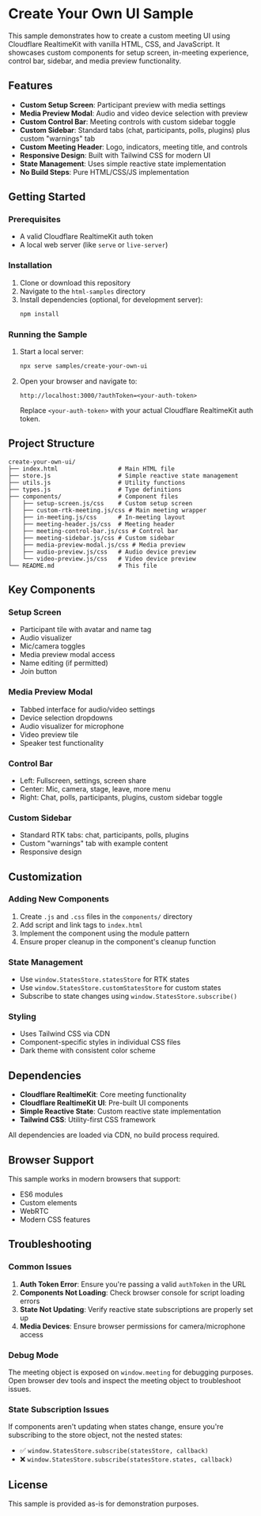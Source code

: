 # Create Your Own UI Sample

This sample demonstrates how to create a custom meeting UI using Cloudflare RealtimeKit with vanilla HTML, CSS, and JavaScript. It showcases custom components for setup screen, in-meeting experience, control bar, sidebar, and media preview functionality.

## Features

- **Custom Setup Screen**: Participant preview with media settings
- **Media Preview Modal**: Audio and video device selection with preview
- **Custom Control Bar**: Meeting controls with custom sidebar toggle
- **Custom Sidebar**: Standard tabs (chat, participants, polls, plugins) plus custom "warnings" tab
- **Custom Meeting Header**: Logo, indicators, meeting title, and controls
- **Responsive Design**: Built with Tailwind CSS for modern UI
- **State Management**: Uses simple reactive state implementation
- **No Build Steps**: Pure HTML/CSS/JS implementation

## Getting Started

### Prerequisites

- A valid Cloudflare RealtimeKit auth token
- A local web server (like `serve` or `live-server`)

### Installation

1. Clone or download this repository
2. Navigate to the `html-samples` directory
3. Install dependencies (optional, for development server):
   ```bash
   npm install
   ```

### Running the Sample

1. Start a local server:
   ```bash
   npx serve samples/create-your-own-ui
   ```

2. Open your browser and navigate to:
   ```
   http://localhost:3000/?authToken=<your-auth-token>
   ```

   Replace `<your-auth-token>` with your actual Cloudflare RealtimeKit auth token.

## Project Structure

```
create-your-own-ui/
├── index.html                 # Main HTML file
├── store.js                   # Simple reactive state management
├── utils.js                   # Utility functions
├── types.js                   # Type definitions
├── components/                # Component files
│   ├── setup-screen.js/css    # Custom setup screen
│   ├── custom-rtk-meeting.js/css # Main meeting wrapper
│   ├── in-meeting.js/css      # In-meeting layout
│   ├── meeting-header.js/css  # Meeting header
│   ├── meeting-control-bar.js/css # Control bar
│   ├── meeting-sidebar.js/css # Custom sidebar
│   ├── media-preview-modal.js/css # Media preview
│   ├── audio-preview.js/css   # Audio device preview
│   └── video-preview.js/css   # Video device preview
└── README.md                  # This file
```

## Key Components

### Setup Screen
- Participant tile with avatar and name tag
- Audio visualizer
- Mic/camera toggles
- Media preview modal access
- Name editing (if permitted)
- Join button

### Media Preview Modal
- Tabbed interface for audio/video settings
- Device selection dropdowns
- Audio visualizer for microphone
- Video preview tile
- Speaker test functionality

### Control Bar
- Left: Fullscreen, settings, screen share
- Center: Mic, camera, stage, leave, more menu
- Right: Chat, polls, participants, plugins, custom sidebar toggle

### Custom Sidebar
- Standard RTK tabs: chat, participants, polls, plugins
- Custom "warnings" tab with example content
- Responsive design

## Customization

### Adding New Components
1. Create `.js` and `.css` files in the `components/` directory
2. Add script and link tags to `index.html`
3. Implement the component using the module pattern
4. Ensure proper cleanup in the component's cleanup function

### State Management
- Use `window.StatesStore.statesStore` for RTK states
- Use `window.StatesStore.customStatesStore` for custom states
- Subscribe to state changes using `window.StatesStore.subscribe()`

### Styling
- Uses Tailwind CSS via CDN
- Component-specific styles in individual CSS files
- Dark theme with consistent color scheme

## Dependencies

- **Cloudflare RealtimeKit**: Core meeting functionality
- **Cloudflare RealtimeKit UI**: Pre-built UI components
- **Simple Reactive State**: Custom reactive state implementation
- **Tailwind CSS**: Utility-first CSS framework

All dependencies are loaded via CDN, no build process required.

## Browser Support

This sample works in modern browsers that support:
- ES6 modules
- Custom elements
- WebRTC
- Modern CSS features

## Troubleshooting

### Common Issues

1. **Auth Token Error**: Ensure you're passing a valid `authToken` in the URL
2. **Components Not Loading**: Check browser console for script loading errors
3. **State Not Updating**: Verify reactive state subscriptions are properly set up
4. **Media Devices**: Ensure browser permissions for camera/microphone access

### Debug Mode

The meeting object is exposed on `window.meeting` for debugging purposes. Open browser dev tools and inspect the meeting object to troubleshoot issues.

### State Subscription Issues

If components aren't updating when states change, ensure you're subscribing to the store object, not the nested states:
- ✅ `window.StatesStore.subscribe(statesStore, callback)`
- ❌ `window.StatesStore.subscribe(statesStore.states, callback)`

## License

This sample is provided as-is for demonstration purposes.

